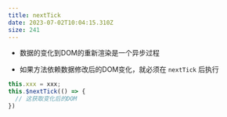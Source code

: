 ```yaml
---
title: nextTick
date: 2023-07-02T10:04:15.310Z
size: 241
---
```

- 数据的变化到DOM的重新渲染是一个异步过程

- 如果方法依赖数据修改后的DOM变化，就必须在 `nextTick` 后执行

```javascript
this.xxx = xxx;
this.$nextTick(() => {
  // 这获取变化后的DOM
})
```

  

